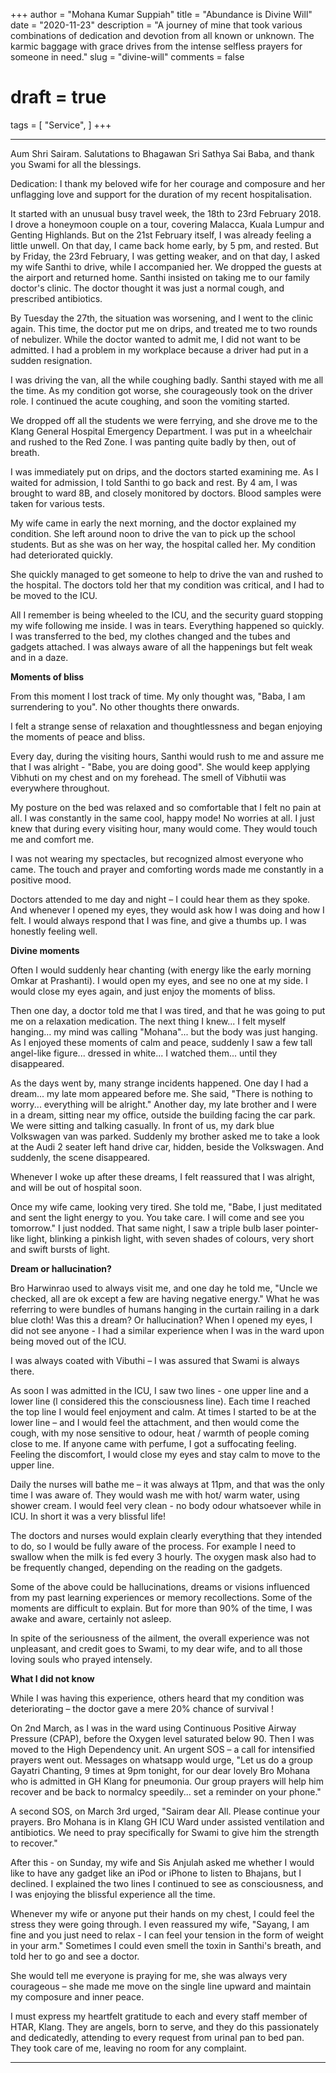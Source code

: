 +++
author = "Mohana Kumar Suppiah"
title = "Abundance is Divine Will"
date = "2020-11-23"
description = "A journey of mine that took various combinations of dedication and devotion from all known or unknown. The karmic baggage with grace drives from the intense selfless prayers for someone in need."
slug = "divine-will"
comments = false
# draft = true
tags = [
    "Service",
]
+++

---

Aum Shri Sairam.  Salutations to Bhagawan Sri Sathya Sai Baba, and thank you Swami for all the blessings.

Dedication: I thank my beloved wife for her courage and composure and her unflagging love and support for the duration of my recent hospitalisation.

It started with an unusual busy travel week, the 18th to 23rd February 2018. I drove a honeymoon couple on a tour, covering Malacca, Kuala Lumpur and Genting Highlands. But on the 21st February itself, I was already feeling a little unwell. On that day, I came back home early, by 5 pm, and rested. But by Friday, the 23rd February, I was getting weaker, and on that day, I asked my wife Santhi to drive, while I accompanied her. We dropped the guests at the airport and returned home. Santhi insisted on taking me to our family doctor's clinic. The doctor thought it was just a normal cough, and prescribed antibiotics.

By Tuesday the 27th, the situation was worsening, and I went to the clinic again. This time, the doctor put me on drips, and treated me to two rounds of nebulizer. While the doctor wanted to admit me, I did not want to be admitted. I had a problem in my workplace because a driver had put in a sudden resignation.

I was driving the van, all the while coughing badly. Santhi stayed with me all the time. As my condition got worse, she courageously took on the driver role. I continued the acute coughing, and soon the vomiting started.

We dropped off all the students we were ferrying, and she drove me to the Klang General Hospital Emergency Department. I was put in a wheelchair and rushed to the Red Zone. I was panting quite badly by then, out of breath. 

I was immediately put on drips, and the doctors started examining me. As I waited for admission, I told Santhi to go back and rest. By 4 am, I was brought to ward 8B, and closely monitored by doctors. Blood samples were taken for various tests.

My wife came in early the next morning, and the doctor explained my condition. She left around noon to drive the van to pick up the school students. But as she was on her way, the hospital called her. My condition had deteriorated quickly. 

She quickly managed to get someone to help to drive the van and rushed to the hospital. The doctors told her that my condition was critical, and I had to be moved to the ICU.

All I remember is being wheeled to the ICU, and the security guard stopping my wife following me inside. I was in tears. Everything happened so quickly. I was transferred to the bed, my clothes changed and the tubes and gadgets attached. I was always aware of all the happenings but felt weak and in a daze.

**Moments of bliss**

From this moment I lost track of time. My only thought was, "Baba, I am surrendering to you". No other thoughts there onwards.

I felt a strange sense of relaxation and thoughtlessness and began enjoying the moments of peace and bliss.

Every day, during the visiting hours, Santhi would rush to me and assure me that I was alright - "Babe, you are doing good". She would keep applying Vibhuti on my chest and on my forehead. The smell of Vibhutii was everywhere throughout. 

My posture on the bed was relaxed and so comfortable that I felt no pain at all. I was constantly in the same cool, happy mode! No worries at all. I just knew that during every visiting hour, many would come. They would touch me and comfort me. 

I was not wearing my spectacles, but recognized almost everyone who came. The touch and prayer and comforting words made me constantly in a positive mood.

Doctors attended to me day and night – I could hear them as they spoke. And whenever I opened my eyes, they would ask how I was doing and how I felt. I would always respond that I was fine, and give a thumbs up. I was honestly feeling well.

**Divine moments**

Often I would suddenly hear chanting (with energy like the early morning Omkar at Prashanti). I would open my eyes, and see no one at my side. I would close my eyes again, and just enjoy the moments of bliss.

Then one day, a doctor told me that I was tired, and that he was going to put me on a relaxation medication. The next thing I knew... I felt myself hanging… my mind was calling "Mohana"...  but the body was just hanging. As I enjoyed these moments of calm and peace, suddenly I saw a few tall angel-like figure... dressed in white... I watched them... until they disappeared. 

As the days went by, many strange incidents happened. One day I had a dream... my late mom appeared before me. She said, "There is nothing to worry...  everything will be alright." Another day, my late brother and I were in a dream, sitting near my office, outside the building facing the car park. We were sitting and talking casually. In front of us, my dark blue Volkswagen van was parked. Suddenly my brother asked me to take a look at the Audi 2 seater left hand drive car, hidden, beside the Volkswagen. And suddenly, the scene disappeared. 

Whenever I woke up after these dreams, I felt reassured that I was alright, and will be out of hospital soon. 

Once my wife came, looking very tired. She told me, "Babe, I just meditated and sent the light energy to you. You take care. I will come and see you tomorrow." I just nodded. That same night, I saw a triple bulb laser pointer-like light, blinking a pinkish light, with seven shades of colours, very short and swift bursts of light.

**Dream or hallucination?**

Bro Harwinrao used to always visit me, and one day he told me, "Uncle we checked, all are ok except a few are having negative energy." What he was referring to were bundles of humans hanging in the curtain railing in a dark blue cloth! Was this a dream? Or hallucination? When I opened my eyes, I did not see anyone - I had a similar experience when I was in the ward upon being moved out of the ICU.

I was always coated with Vibuthi – I was assured that Swami is always there.

As soon I was admitted in the ICU, I saw two lines - one upper line and a lower line (l considered this the consciousness line). Each time I reached the top line I would feel enjoyment and calm. At times I started to be at the lower line – and I would feel the attachment, and then would come the cough, with my nose sensitive to odour, heat / warmth of people coming close to me. If anyone came with perfume, I got a suffocating feeling. Feeling the discomfort, I would close my eyes and stay calm to move to the upper line.

Daily the nurses will bathe me – it was always at 11pm, and that was the only time I was aware of. They would wash me with hot/ warm water, using shower cream. I would feel very clean - no body odour whatsoever while in ICU. In short it was a very blissful life!

The doctors and nurses would explain clearly everything that they intended to do, so I would be fully aware of the process. For example I need to swallow when the milk is fed every 3 hourly. The oxygen mask also had to be frequently changed, depending on the reading on the gadgets.

Some of the above could be hallucinations, dreams or visions influenced from my past learning experiences or memory recollections. Some of the moments are difficult to explain. But for more than 90% of the time, I was awake and aware, certainly not asleep. 

In spite of the seriousness of the ailment, the overall experience was not unpleasant, and credit goes to Swami, to my dear wife, and to all those loving souls who prayed intensely.

**What I did not know**

While I was having this experience, others heard that my condition was deteriorating – the doctor gave a mere 20% chance of survival ! 

On 2nd March, as I was in the ward using Continuous Positive Airway Pressure (CPAP), before the Oxygen level saturated below 90. Then I was moved to the High Dependency unit. An urgent SOS – a call for intensified prayers went out. Messages on whatsapp would urge, "Let us do a group Gayatri Chanting, 9 times at 9pm tonight, for our dear lovely Bro Mohana who is admitted in GH Klang for pneumonia. Our group prayers will help him recover and be back to normalcy speedily... set a reminder on your phone." 

A second SOS, on March 3rd urged, "Sairam dear All. Please continue your prayers. Bro Mohana is in Klang GH ICU Ward under assisted ventilation and antibiotics. We need to pray specifically for Swami to give him the strength to recover."

After this - on Sunday, my wife and Sis Anjulah asked me whether I would like to have any gadget like an iPod or iPhone to listen to Bhajans, but I declined. I explained the two lines I continued to see as consciousness, and I was enjoying the blissful experience all the time.  

Whenever my wife or anyone put their hands on my chest, I could feel the stress they were going through. I even reassured my wife, "Sayang, I am fine and you just need to relax - I can feel your tension in the form of weight in your arm." Sometimes I could even smell the toxin in Santhi's breath, and told her to go and see a doctor. 

She would tell me everyone is praying for me, she was always very courageous – she made me move on the single line upward and maintain my composure and inner peace. 

I must express my heartfelt gratitude to each and every staff member of HTAR, Klang. They are angels, born to serve, and they do this passionately and dedicatedly, attending to every request from urinal pan to bed pan. They took care of me, leaving no room for any complaint.

---
